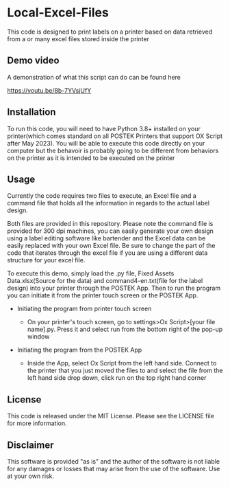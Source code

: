 # Local-Excel-Files

This code is designed to print labels on a printer based on data retrieved from a or many excel files stored inside the printer

## Demo video

A demonstration of what this script can do can be found here

https://youtu.be/8b-7YVsjUfY

## Installation

 To run this code, you will need to have Python 3.8+ installed on your printer(which comes standard on all POSTEK Printers that support OX Script after May 2023). You will be able to execute this code directly on your computer but the behavoir is probably going to be different from behaviors on the printer as it is intended to be executed on the printer

## Usage

Currently the code requires two files to execute, an Excel file and a command file that holds all the information in regards to the actual label design. 

Both files are provided in this repository. Please note the command file is provided for 300 dpi machines, you can easily generate your own design using a label editing software like bartender and the Excel data can be easily replaced with your own Excel file. Be sure to change the part of the code that iterates through the excel file if you are using a different data structure for your excel file.

To execute this demo, simply load the .py file, Fixed Assets Data.xlsx(Source for the data) and command4-en.txt(file for the label design) into your printer through the POSTEK App. Then to run the program you can initiate it from the printer touch screen or the POSTEK App. 

- Initiating the program from printer touch screen
    - On your printer's touch screen, go to settings>Ox Script>[your file name].py. Press it and select run from the bottom right of the pop-up window
 
- Initiating the program from the POSTEK App
    - Inside the App, select Ox Script from the left hand side. Connect to the printer that you just moved the files to and select the file from the left hand side drop down, click run on the top right hand corner

## License

This code is released under the MIT License. Please see the LICENSE file for more information.

## Disclaimer

This software is provided "as is" and the author of the software is not liable for any damages or losses that may arise from the use of the software. Use at your own risk.
